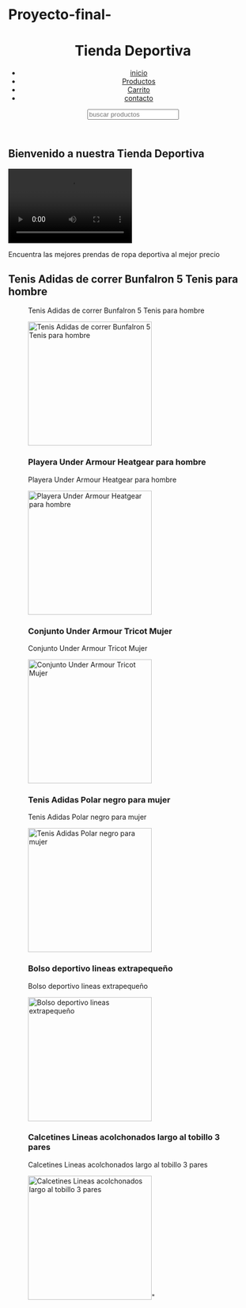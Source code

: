 # Proyecto-final-
<!DOCTYPE html>
<html lang="es">
<head>
  <meta charset=UTF-8">
  <meta name="ulesport" content="wldthwdecice-widht,
    initial-scale-1.e"/>
  <title> Inicio. Tienda Deportiva</title>
  <link rel="stylesheet" href="css/estilos.css">
</head>
<body>
  <header>
  <h1> Tienda Deportiva </h1>
    <nav>
      <ul>
        <li><a href="index.html">inicio</a></li>
        <li><a href="Productos.html">Productos</a></li>
        <li><a href="carrito.html">Carrito</a></li>
        <li><a href="contacto.html">contacto</a></li>
     </ul>
    </nav>
    <section class="busqueda">
      <input type="text" id="buscador" placeholder="buscar productos" oinput=" filtrar productos ()"/>
  </section>
  </header>
    <main>
      <h2> Bienvenido a nuestra Tienda Deportiva </h2>
            <video  width="250px" height="150px"
        <source src="Tienda Deportiva.mp4" type="Tienda Deportiva/mp4"> 
      </video>
      <p> Encuentra las mejores prendas de ropa deportiva al mejor precio</p>
        <h2> Tenis Adidas de correr Bunfalron 5 Tenis para hombre</h2>
        <div class="productos">
          <figure class="producto">
              <p class="descripcion"> Tenis Adidas de correr Bunfalron 5 Tenis para hombre</p>
            </figcaption>
          </figure>
             <figure class="producto"
            <figcaption>
            <img src="imágenes/image1.jpg" width="250px" alt="Tenis Adidas de correr Bunfalron 5 Tenis para hombre" />
            <figcaption>
              <h3> Playera Under Armour Heatgear para hombre</h3>
              <p class="descripcion">Playera Under Armour Heatgear para hombre</p>
            </figcaption>
          </figure>
             <figure class="producto">
            <img src="imágenes/image2.jpg" width="250px" alt="Playera Under Armour Heatgear para hombre" />
            <figcaption>
              <h3>Conjunto Under Armour Tricot Mujer</h3>
              <p class="descripcion">Conjunto Under Armour Tricot Mujer</p>
            </figcaption>
          </figure>
             <figure class="producto">
            <img src="imágenes/image3.jpg" width="250px" alt="Conjunto Under Armour Tricot Mujer" />
            <figcaption>
              <h3>Tenis Adidas Polar negro para mujer</h3>
              <p class="descripcion">Tenis Adidas Polar negro para mujer</p>
            </figcaption>
          </figure>
             <figure class="producto">
            <img src="imágenes/image4.jpg" width="250px" alt=" Tenis Adidas Polar negro para mujer" />
            <figcaption>
              <h3> Bolso deportivo lineas extrapequeño</h3>
              <p class="descripcion">Bolso deportivo lineas extrapequeño</p>
            </figcaption>
          </figure>
             <figure class="producto">
            <img src="imágenes/image5.jpg" width="250px" alt="Bolso deportivo lineas extrapequeño" />
            <figcaption>
              <h3> Calcetines Lineas acolchonados largo al tobillo 3 pares</h3>
              <p class="descripcion">Calcetines Lineas acolchonados largo al tobillo 3 pares</p>
            </figcaption>
          </figure>
             <figure class="producto">
               <img src="imágenes/image6.jpg" width="250px" alt="Calcetines Lineas acolchonados largo al tobillo 3 pares" />"
            <figcaption>
